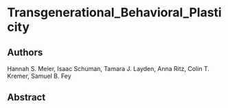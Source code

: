 # Transgenerational_Behavioral_Plasticity
## Authors
Hannah S. Meier, Isaac Schuman, Tamara J. Layden, Anna Ritz, Colin T. Kremer, Samuel B. Fey
## Abstract 

